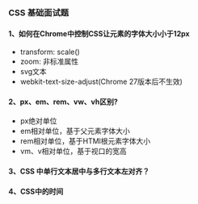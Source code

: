 ### CSS 基础面试题

#### 1、如何在Chrome中控制CSS让元素的字体大小小于12px
 - transform: scale()
 - zoom: 非标准属性
 - svg文本
 - webkit-text-size-adjust(Chrome 27版本后不生效)

#### 2、px、em、rem、vw、vh区别?
  - px绝对单位
  - em相对单位，基于父元素字体大小
  - rem相对单位，基于HTMl根元素字体大小
  - vm、v相对单位，基于视口的宽高
#### 3、CSS 中单行文本居中与多行文本左对齐？




#### 4、CSS中的时间

